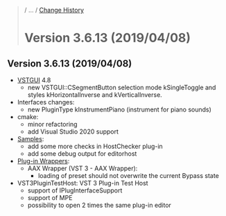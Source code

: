 >/ ... / [Change History](../Index.md)
>
># Version 3.6.13 (2019/04/08)

## Version 3.6.13 (2019/04/08)

- [VSTGUI](../../../What+is+the+VST+3+SDK/VSTGUI.md) 4.8
    - new VSTGUI::CSegmentButton selection mode kSingleToggle and styles kHorizontalInverse and kVerticalInverse.
- Interfaces changes:
    - new PluginType kInstrumentPiano (instrument for piano sounds)
- cmake:
    - minor refactoring
    - add Visual Studio 2020 support
- [Samples](../../../What+is+the+VST+3+SDK/Plug-in+Examples.md):
    - add some more checks in HostChecker plug-in
    - add some debug output for editorhost
- [Plug-in Wrappers](../../../What+is+the+VST+3+SDK/Wrappers/Index.md):
    - AAX Wrapper (VST 3 - AAX Wrapper):
        - loading of preset should not overwrite the current Bypass state
- VST3PluginTestHost: VST 3 Plug-in Test Host
    - support of IPlugInterfaceSupport
    - support of MPE
    - possibility to open 2 times the same plug-in editor